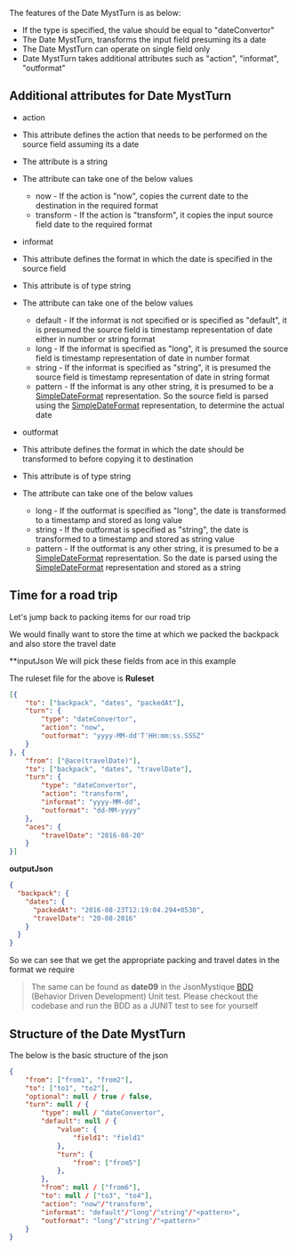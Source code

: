 The features of the Date MystTurn is as below:

* If the type is specified, the value should be equal to "dateConvertor"
* The Date MystTurn, transforms the input field presuming its a date
* The Date MystTurn can operate on single field only
* Date MystTurn takes additional attributes such as "action", "informat", "outformat"

## Additional attributes for Date MystTurn

* action
 * This attribute defines the action that needs to be performed on the source field assuming its a date
 * The attribute is a string
 * The attribute can take one of the below values
    * now - If the action is "now", copies the current date to the destination in the required format
    * transform - If the action is "transform", it copies the input source field date to the required format

* informat
 * This attribute defines the format in which the date is specified in the source field
 * This attribute is of type string
 * The attribute can take one of the below values
    * default - If the informat is not specified or is specified as "default", it is presumed the source field is timestamp representation of date either in number or string format
    * long - If the informat is specified as "long", it is presumed the source field is timestamp representation of date in number format
    * string - If the informat is specified as "string", it is presumed the source field is timestamp representation of date in string format
    * pattern - If the informat is any other string, it is presumed to be a [SimpleDateFormat](https://docs.oracle.com/javase/7/docs/api/java/text/SimpleDateFormat.html) representation. So the source field is parsed using the [SimpleDateFormat](https://docs.oracle.com/javase/7/docs/api/java/text/SimpleDateFormat.html) representation, to determine the actual date

* outformat
 * This attribute defines the format in which the date should be transformed to before copying it to destination
 * This attribute is of type string
 * The attribute can take one of the below values
    * long - If the outformat is specified as "long", the date is transformed to a timestamp and stored as long value
    * string - If the outformat is specified as "string", the date is transformed to a timestamp and stored as string value
    * pattern - If the outformat is any other string, it is presumed to be a [SimpleDateFormat](https://docs.oracle.com/javase/7/docs/api/java/text/SimpleDateFormat.html) representation. So the date is parsed using the [SimpleDateFormat](https://docs.oracle.com/javase/7/docs/api/java/text/SimpleDateFormat.html) representation and stored as a string

## Time for a road trip 
Let's jump back to packing items for our road trip

We would finally want to store the time at which we packed the backpack and also store the travel date

**inputJson
We will pick these fields from ace in this example

The ruleset file for the above is
**Ruleset**
```json
[{
	"to": ["backpack", "dates", "packedAt"],
	"turn": {
		"type": "dateConvertor",
		"action": "now",
		"outformat": "yyyy-MM-dd'T'HH:mm:ss.SSSZ"
	}
}, {
	"from": ["@ace(travelDate)"],
	"to": ["backpack", "dates", "travelDate"],
	"turn": {
		"type": "dateConvertor",
		"action": "transform",
		"informat": "yyyy-MM-dd",
		"outformat": "dd-MM-yyyy"
	},
	"aces": {
		"travelDate": "2016-08-20"
	}
}]
```

**outputJson**
```json
{
  "backpack": {
    "dates": {
      "packedAt": "2016-08-23T12:19:04.294+0530",
      "travelDate": "20-08-2016"
    }
  }
}
```

So we can see that we get the appropriate packing and travel dates in the format we require

> The same can be found as **date09** in the JsonMystique [BDD](../json-mystique-libs/json-mystique/src/test/java/com/balajeetm/mystique/core/JsonMystiquePositiveBDD.java) (Behavior Driven Development) Unit test. Please checkout the codebase and run the BDD as a JUNIT test to see for yourself

## Structure of the Date MystTurn

The below is the basic structure of the json

```json
{
	"from": ["from1", "from2"],
	"to": ["to1", "to2"],
	"optional": null / true / false,
	"turn": null / {
		"type": null / "dateConvertor",
		"default": null / {
			"value": {
				"field1": "field1"
			},
			"turn": {
				"from": ["from5"]
			},
		},
		"from": null / ["from6"],
		"to": null / ["to3", "to4"],
		"action": "now"/"transform",
		"informat": "default"/"long"/"string"/"<pattern>",
		"outformat": "long"/"string"/"<pattern>"
	}
}
```